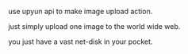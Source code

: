 use upyun api to 
make image upload action. 

just simply upload one image to the 
world wide web. 

 you just have a vast net-disk in your pocket.
